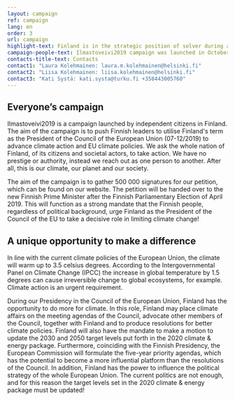 ```yaml
---
layout: campaign
ref: campaign
lang: en
order: 3
url: campaign
highlight-text: Finland is in the strategic position of solver during a decisive point in world history. We have a once-in-a-lifetime opportunity but do we also have the WILL to make a change? 
campaign-people-text: Ilmastoveivi2019 campaign was launched in October 2018 as an initiative by independent individuals. Currently, we have over 300 volunteers and numerous partners are keen to support our campaign. We are a nonpartisan campaign and the campaign is run completely on a voluntary basis.
contacts-title-text: Contacts
contact1: "Laura Kolehmainen: laura.m.kolehmainen@helsinki.fi"
contact2: "Liisa Kolehmainen: liisa.kolehmainen@helsinki.fi"
contact3: "Kati Systä: kati.systa@turku.fi +358443005760"
---
```


## Everyone’s campaign

Ilmastoveivi2019 is a campaign launched by independent citizens in Finland. The aim of the campaign is to push Finnish leaders to utilise Finland's term as the President of the Council of the European Union (07-12/2019) to advance climate action and EU climate policies. We ask the whole nation of Finland, of its citizens and societal actors, to take action. We have no prestige or authority, instead we reach out as one person to another. After all, this is our climate, our planet and our society. 

The aim of the campaign is to gather 500 000 signatures for our petition, which can be found on our website. The petition will be handed over to the new Finnish Prime Minister after the Finnish Parliamentary Election of April 2019. This will function as a strong mandate that the Finnish people, regardless of political background, urge Finland as the President of the Council of the EU to take a decisive role in limiting climate change! 


## A unique opportunity to make a difference

In line with the current climate policies of the European Union, the climate will warm up to 3.5 celsius degrees. According to the Intergovernmental Panel on Climate Change (IPCC) the increase in global temperature by 1.5 degrees can cause irreversible change to global ecosystems, for example. Climate action is an urgent requirement.

During our Presidency in the Council of the European Union, Finland has the opportunity to do more for climate. In this role, Finland may place climate affairs on the meeting agendas of the Council, advocate other members of the Council, together with Finland and to produce resolutions for better climate policies. Finland will also have the mandate to make a motion to update the 2030 and 2050 target levels put forth in the 2020 climate & energy package. Furthermore, coinciding with the Finnish Presidency, the European Commission will formulate the five-year priority agendas, which has the potential to become a more influential platform than the resolutions of the Council. In addition, Finland has the power to influence the political strategy of the whole European Union. The current politics are not enough, and for this reason the target levels set in the 2020 climate & energy package must be updated!




